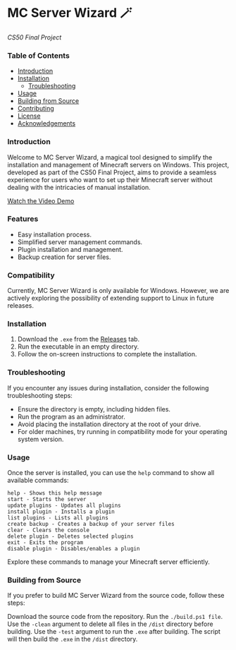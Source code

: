 
# MC Server Wizard 🪄

*CS50 Final Project*

### Table of Contents

- [Introduction](#introduction)
- [Installation](#installation)
  - [Troubleshooting](#troubleshooting)
- [Usage](#usage)
- [Building from Source](#building-from-source)
- [Contributing](#contributing)
- [License](#license)
- [Acknowledgements](#acknowledgements)

### Introduction

Welcome to MC Server Wizard, a magical tool designed to simplify the installation and management of Minecraft servers on Windows. This project, developed as part of the CS50 Final Project, aims to provide a seamless experience for users who want to set up their Minecraft server without dealing with the intricacies of manual installation.

[Watch the Video Demo](https://youtu.be/qC2HDNDb-4Y)

### Features

- Easy installation process.
- Simplified server management commands.
- Plugin installation and management.
- Backup creation for server files.

### Compatibility

Currently, MC Server Wizard is only available for Windows. However, we are actively exploring the possibility of extending support to Linux in future releases.

### Installation

1. Download the `.exe` from the [Releases](https://github.com/lflowers01/mc-server-wizard/releases) tab.
2. Run the executable in an empty directory.
3. Follow the on-screen instructions to complete the installation.

### Troubleshooting

If you encounter any issues during installation, consider the following troubleshooting steps:

- Ensure the directory is empty, including hidden files.
- Run the program as an administrator.
- Avoid placing the installation directory at the root of your drive.
- For older machines, try running in compatibility mode for your operating system version.

### Usage

Once the server is installed, you can use the `help` command to show all available commands:

```plaintext
help - Shows this help message
start - Starts the server
update plugins - Updates all plugins
install plugin - Installs a plugin
list plugins - Lists all plugins
create backup - Creates a backup of your server files
clear - Clears the console
delete plugin - Deletes selected plugins
exit - Exits the program
disable plugin - Disables/enables a plugin
```

Explore these commands to manage your Minecraft server efficiently.

### Building from Source
If you prefer to build MC Server Wizard from the source code, follow these steps:

Download the source code from the repository.
Run the `./build.ps1 file`.
Use the `-clean` argument to delete all files in the `/dist` directory before building.
Use the `-test` argument to run the `.exe` after building.
The script will then build the `.exe` in the `/dist` directory.
